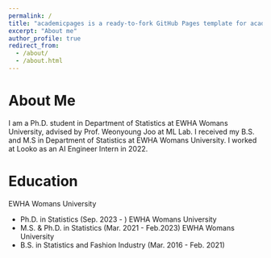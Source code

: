```yaml
---
permalink: /
title: "academicpages is a ready-to-fork GitHub Pages template for academic personal websites"
excerpt: "About me"
author_profile: true
redirect_from: 
  - /about/
  - /about.html
---
```


About Me
======
I am a Ph.D. student in Department of Statistics at EWHA Womans University, advised by Prof. Weonyoung Joo at ML Lab. I received my B.S. and M.S in Department of Statistics at EWHA Womans University. I worked at Looko as an AI Engineer Intern in 2022.


Education
======
EWHA Womans University
- Ph.D. in Statistics (Sep. 2023 - )
EWHA Womans University
- M.S. & Ph.D. in Statistics (Mar. 2021 - Feb.2023)
EWHA Womans University
- B.S. in Statistics and Fashion Industry (Mar. 2016 - Feb. 2021)




